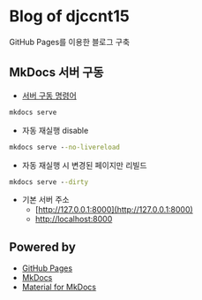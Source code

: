 # Blog of djccnt15

GitHub Pages를 이용한 블로그 구축

## MkDocs 서버 구동

- [서버 구동 명령어](https://www.mkdocs.org/user-guide/cli/#mkdocs-serve)

```bat
mkdocs serve
```

- 자동 재실행 disable

```bat
mkdocs serve --no-livereload
```

- 자동 재실행 시 변경된 페이지만 리빌드

```bat
mkdocs serve --dirty
```

- 기본 서버 주소
    - [http://127.0.0.1:8000](http://127.0.0.1:8000)
    - [http://localhost:8000](http://localhost:8000)

## Powered by

- [GitHub Pages](https://pages.github.com/)
- [MkDocs](https://www.mkdocs.org/)
- [Material for MkDocs](https://squidfunk.github.io/mkdocs-material/)